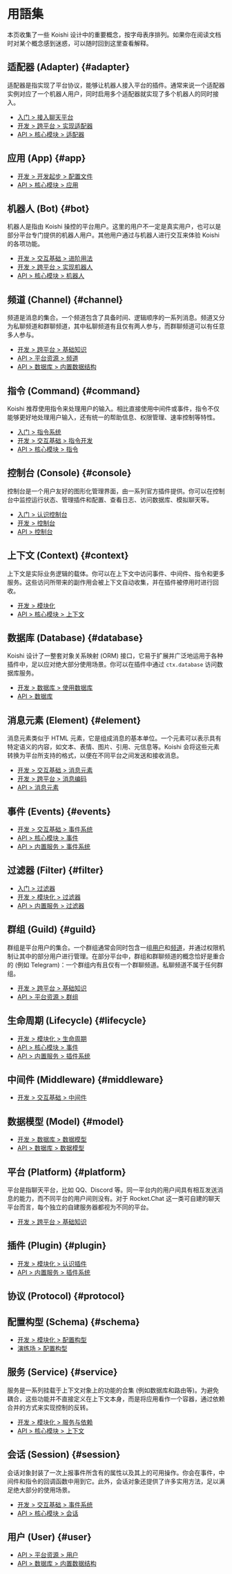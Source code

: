 # 用語集

本页收集了一些 Koishi 设计中的重要概念，按字母表序排列。如果你在阅读文档时对某个概念感到迷惑，可以随时回到这里查看解释。

## 适配器 (Adapter) {#adapter}

适配器是指实现了平台协议，能够让机器人接入平台的插件。通常来说一个适配器实例对应了一个机器人用户，同时启用多个适配器就实现了多个机器人的同时接入。

- [入门 > 接入聊天平台](../manual/usage/adapter.md)
- [开发 > 跨平台 > 实现适配器](../guide/adapter/adapter.md)
- [API > 核心模块 > 适配器](./core/adapter.md)

## 应用 (App) {#app}

- [开发 > 开发起步 > 配置文件](../guide/develop/config.md)
- [API > 核心模块 > 应用](./core/app.md)

## 机器人 (Bot) {#bot}

机器人是指由 Koishi 操控的平台用户。这里的用户不一定是真实用户，也可以是部分平台专门提供的机器人用户。其他用户通过与机器人进行交互来体验 Koishi 的各项功能。

- [开发 > 交互基础 > 进阶用法](../guide/basic/advanced.html#机器人对象)
- [开发 > 跨平台 > 实现机器人](../guide/adapter/bot.md)
- [API > 核心模块 > 机器人](./core/bot.md)

## 频道 (Channel) {#channel}

频道是消息的集合。一个频道包含了具备时间、逻辑顺序的一系列消息。频道又分为私聊频道和群聊频道，其中私聊频道有且仅有两人参与，而群聊频道可以有任意多人参与。

- [开发 > 跨平台 > 基础知识](../guide/adapter/index.html#核心概念)
- [API > 平台资源 > 频道](./resources/channel.md)
- [API > 数据库 > 内置数据结构](./database/built-in.md#channel)

## 指令 (Command) {#command}

Koishi 推荐使用指令来处理用户的输入。相比直接使用中间件或事件，指令不仅能够更好地处理用户输入，还有统一的帮助信息、权限管理、速率控制等特性。

- [入门 > 指令系统](../manual/usage/command.md)
- [开发 > 交互基础 > 指令开发](../guide/basic/command.md)
- [API > 核心模块 > 指令](./core/command.md)

## 控制台 (Console) {#console}

控制台是一个用户友好的图形化管理界面，由一系列官方插件提供。你可以在控制台中监控运行状态、管理插件和配置、查看日志、访问数据库、模拟聊天等。

- [入门 > 认识控制台](../manual/usage/market.md#认识控制台)
- [开发 > 控制台](../guide/console/index.md)
- [API > 控制台](./console/server.md)

## 上下文 (Context) {#context}

上下文是实际业务逻辑的载体。你可以在上下文中访问事件、中间件、指令和更多服务。这些访问所带来的副作用会被上下文自动收集，并在插件被停用时进行回收。

- [开发 > 模块化](../guide/plugin/index.md)
- [API > 核心模块 > 上下文](./core/context.md)

## 数据库 (Database) {#database}

Koishi 设计了一整套对象关系映射 (ORM) 接口，它易于扩展并广泛地运用于各种插件中，足以应对绝大部分使用场景。你可以在插件中通过 `ctx.database` 访问数据库服务。

- [开发 > 数据库 > 使用数据库](../guide/database/index.md)
- [API > 数据库](./database/built-in.md)

## 消息元素 (Element) {#element}

消息元素类似于 HTML 元素，它是组成消息的基本单位。一个元素可以表示具有特定语义的内容，如文本、表情、图片、引用、元信息等。Koishi 会将这些元素转换为平台所支持的格式，以便在不同平台之间发送和接收消息。

- [开发 > 交互基础 > 消息元素](../guide/basic/element.md)
- [开发 > 跨平台 > 消息编码](../guide/adapter/message.md)
- [API > 消息元素](./message/syntax.md)

## 事件 (Events) {#events}

- [开发 > 交互基础 > 事件系统](../guide/basic/events.md)
- [API > 核心模块 > 事件](./core/events.md)
- [API > 内置服务 > 事件系统](./service/events.md)

## 过滤器 (Filter) {#filter}

- [入门 > 过滤器](../manual/usage/customize.md#过滤器)
- [开发 > 模块化 > 过滤器](../guide/plugin/filter.md)
- [API > 内置服务 > 过滤器](./service/filter.md)

## 群组 (Guild) {#guild}

群组是平台用户的集合。一个群组通常会同时包含一组[用户](#user)和[频道](#channel)，并通过权限机制让其中的部分用户进行管理。在部分平台中，群组和群聊频道的概念恰好是重合的 (例如 Telegram)：一个群组内有且仅有一个群聊频道。私聊频道不属于任何群组。

- [开发 > 跨平台 > 基础知识](../guide/adapter/index.html#核心概念)
- [API > 平台资源 > 群组](./resources/guild.md)

## 生命周期 (Lifecycle) {#lifecycle}

- [开发 > 模块化 > 生命周期](../guide/plugin/lifecycle.md)
- [API > 核心模块 > 事件](./core/events.html#生命周期事件)
- [API > 内置服务 > 插件系统](./service/registry.md)

## 中间件 (Middleware) {#middleware}

- [开发 > 交互基础 > 中间件](../guide/basic/middleware.md)

## 数据模型 (Model) {#model}

- [开发 > 数据库 > 数据模型](../guide/database/model.md)
- [API > 数据库 > 数据模型](./database/model.md)

## 平台 (Platform) {#platform}

平台是指聊天平台，比如 QQ、Discord 等。同一平台内的用户间具有相互发送消息的能力，而不同平台的用户间则没有。对于 Rocket.Chat 这一类可自建的聊天平台而言，每个独立的自建服务器都视为不同的平台。

- [开发 > 跨平台 > 基础知识](../guide/adapter/index.html#核心概念)

## 插件 (Plugin) {#plugin}

- [开发 > 模块化 > 认识插件](../guide/plugin/index.md)
- [API > 内置服务 > 插件系统](./service/registry.md)

## 协议 (Protocol) {#protocol}

## 配置构型 (Schema) {#schema}

- [开发 > 模块化 > 配置构型](../guide/plugin/schema.md)
- [演练场 > 配置构型](../schema/index.md)

## 服务 (Service) {#service}

服务是一系列挂载于上下文对象上的功能的合集 (例如数据库和路由等)。为避免耦合，这些功能并不直接定义在上下文本身，而是将应用看作一个容器，通过依赖合并的方式来实现控制的反转。

- [开发 > 模块化 > 服务与依赖](../guide/plugin/service.md)
- [API > 核心模块 > 上下文](./core/context.md#混入属性和方法)

## 会话 (Session) {#session}

会话对象封装了一次上报事件所含有的属性以及其上的可用操作。你会在事件，中间件和指令的回调函数中用到它。此外，会话对象还提供了许多实用方法，足以满足绝大部分的使用场景。

- [开发 > 交互基础 > 事件系统](../guide/basic/events.md)
- [API > 核心模块 > 会话](./core/session.md)

## 用户 (User) {#user}

- [API > 平台资源 > 用户](./resources/user.md)
- [API > 数据库 > 内置数据结构](./database/built-in.md#user)
